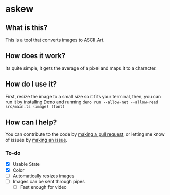 # askew

## What is this?
This is a tool that converts images to ASCII Art.

## How does it work?
Its quite simple, it gets the average of a pixel and maps it to a character.

## How do I use it?
First, resize the image to a small size so it fits your terminal, then, you can run it by installing [Deno](https://deno.land/) and running `deno run --allow-net --allow-read src/main.ts (image) (font)`

## How can I help?
You can contribute to the code by [making a pull request](https://github.com/pjalsGit/askew/issues?q=is%3Apr+is%3Aopen+sort%3Aupdated-desc), or letting me know of issues by [making an issue](https://github.com/pjalsGit/askew/issues?q=is%3Aissue+is%3Aopen+sort%3Aupdated-desc).

### To-do
  - [x] Usable State
  - [x] Color
  - [ ] Automatically resizes images
  - [ ] Images can be sent through pipes
    - [ ] Fast enough for video
